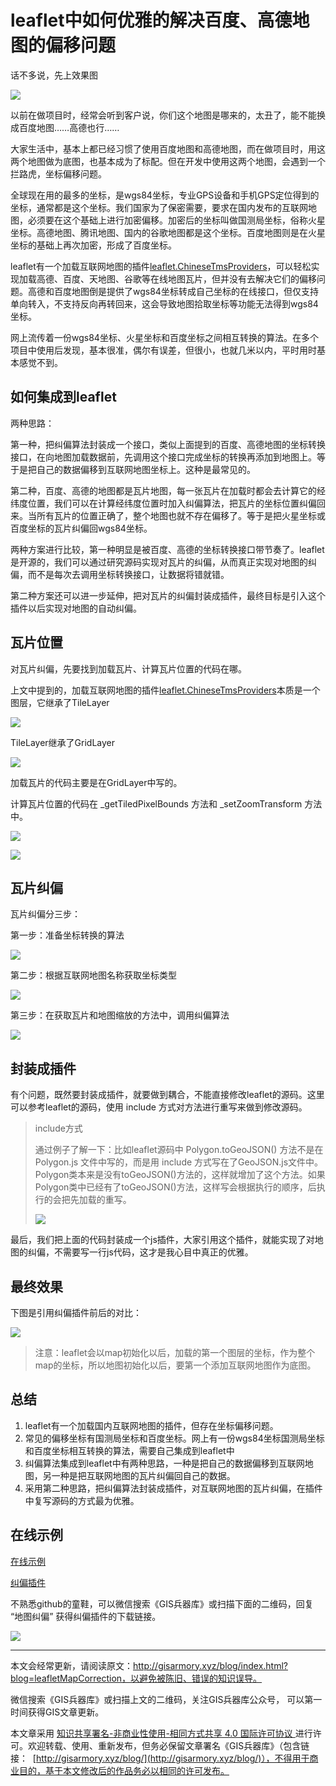 # leaflet中如何优雅的解决百度、高德地图的偏移问题

话不多说，先上效果图

![](http://blogimage.gisarmory.xyz/20200920110715.gif)



以前在做项目时，经常会听到客户说，你们这个地图是哪来的，太丑了，能不能换成百度地图……高德也行……

大家生活中，基本上都已经习惯了使用百度地图和高德地图，而在做项目时，用这两个地图做为底图，也基本成为了标配。但在开发中使用这两个地图，会遇到一个拦路虎，坐标偏移问题。

全球现在用的最多的坐标，是wgs84坐标，专业GPS设备和手机GPS定位得到的坐标，通常都是这个坐标。我们国家为了保密需要，要求在国内发布的互联网地图，必须要在这个基础上进行加密偏移。加密后的坐标叫做国测局坐标，俗称火星坐标。高德地图、腾讯地图、国内的谷歌地图都是这个坐标。百度地图则是在火星坐标的基础上再次加密，形成了百度坐标。

leaflet有一个加载互联网地图的插件[leaflet.ChineseTmsProviders](https://github.com/htoooth/Leaflet.ChineseTmsProviders)，可以轻松实现加载高德、百度、天地图、谷歌等在线地图瓦片，但并没有去解决它们的偏移问题。高德和百度地图倒是提供了wgs84坐标转成自己坐标的在线接口，但仅支持单向转入，不支持反向再转回来，这会导致地图拾取坐标等功能无法得到wgs84坐标。

网上流传着一份wgs84坐标、火星坐标和百度坐标之间相互转换的算法。在多个项目中使用后发现，基本很准，偶尔有误差，但很小，也就几米以内，平时用时基本感觉不到。



## 如何集成到leaflet

两种思路：

第一种，把纠偏算法封装成一个接口，类似上面提到的百度、高德地图的坐标转换接口，在向地图加载数据前，先调用这个接口完成坐标的转换再添加到地图上。等于是把自己的数据偏移到互联网地图坐标上。这种是最常见的。

第二种，百度、高德的地图都是瓦片地图，每一张瓦片在加载时都会去计算它的经纬度位置，我们可以在计算经纬度位置时加入纠偏算法，把瓦片的坐标位置纠偏回来。当所有瓦片的位置正确了，整个地图也就不存在偏移了。等于是把火星坐标或百度坐标的瓦片纠偏回wgs84坐标。

两种方案进行比较，第一种明显是被百度、高德的坐标转换接口带节奏了。leaflet是开源的，我们可以通过研究源码实现对瓦片的纠偏，从而真正实现对地图的纠偏，而不是每次去调用坐标转换接口，让数据将错就错。

第二种方案还可以进一步延伸，把对瓦片的纠偏封装成插件，最终目标是引入这个插件以后实现对地图的自动纠偏。



## 瓦片位置

对瓦片纠偏，先要找到加载瓦片、计算瓦片位置的代码在哪。

上文中提到的，加载互联网地图的插件[leaflet.ChineseTmsProviders](https://github.com/htoooth/Leaflet.ChineseTmsProviders)本质是一个图层，它继承了TileLayer

![](http://blogimage.gisarmory.xyz/20200920122157.png)

TileLayer继承了GridLayer

![](http://blogimage.gisarmory.xyz/20200920122321.png)

加载瓦片的代码主要是在GridLayer中写的。

计算瓦片位置的代码在 _getTiledPixelBounds 方法和 _setZoomTransform 方法中。

![](http://blogimage.gisarmory.xyz/20200920122956.png)

![](http://blogimage.gisarmory.xyz/20200920205538.png)



## 瓦片纠偏

瓦片纠偏分三步：

第一步：准备坐标转换的算法

![](http://blogimage.gisarmory.xyz/20200920204452.png)

第二步：根据互联网地图名称获取坐标类型

![](http://blogimage.gisarmory.xyz/20200920210648.png)

第三步：在获取瓦片和地图缩放的方法中，调用纠偏算法

![](http://blogimage.gisarmory.xyz/20200920211557.png)



## 封装成插件

有个问题，既然要封装成插件，就要做到耦合，不能直接修改leaflet的源码。这里可以参考leaflet的源码，使用 include 方式对方法进行重写来做到修改源码。

> include方式
>
> 通过例子了解一下：比如leaflet源码中 Polygon.toGeoJSON() 方法不是在 Polygon.js 文件中写的，而是用 include 方式写在了GeoJSON.js文件中。Polygon类本来是没有toGeoJSON()方法的，这样就增加了这个方法。如果Polygon类中已经有了toGeoJSON()方法，这样写会根据执行的顺序，后执行的会把先加载的重写。
>
> ![](http://blogimage.gisarmory.xyz/20200923122649.png)

最后，我们把上面的代码封装成一个js插件，大家引用这个插件，就能实现了对地图的纠偏，不需要写一行js代码，这才是我心目中真正的优雅。

## 最终效果

下图是引用纠偏插件前后的对比：

![](http://blogimage.gisarmory.xyz/20200917075946.gif)



> 注意：leaflet会以map初始化以后，加载的第一个图层的坐标，作为整个map的坐标，所以地图初始化以后，要第一个添加互联网地图作为底图。



## 总结

1. leaflet有一个加载国内互联网地图的插件，但存在坐标偏移问题。
2. 常见的偏移坐标有国测局坐标和百度坐标。网上有一份wgs84坐标国测局坐标和百度坐标相互转换的算法，需要自己集成到leaflet中
3. 纠偏算法集成到leaflet中有两种思路，一种是把自己的数据偏移到互联网地图，另一种是把互联网地图的瓦片纠偏回自己的数据。
4. 采用第二种思路，把纠偏算法封装成插件，对互联网地图的瓦片纠偏，在插件中复写源码的方式最为优雅。

## 在线示例

[在线示例](http://gisarmory.xyz/blog/index.html?demo=leafletMapCorrection)

[纠偏插件](http://gisarmory.xyz/blog/index.html?source=leafletMapCorrection)

不熟悉github的童鞋，可以微信搜索《GIS兵器库》或扫描下面的二维码，回复 “地图纠偏” 获得纠偏插件的下载链接。

![](http://blogimage.gisarmory.xyz/20200923063756.png)



* * *

本文会经常更新，请阅读原文：http://gisarmory.xyz/blog/index.html?blog=leafletMapCorrection，以避免被陈旧、错误的知识误导。

微信搜索《GIS兵器库》或扫描上文的二维码，关注GIS兵器库公众号， 可以第一时间获得GIS文章更新。

本文章采用 [知识共享署名-非商业性使用-相同方式共享 4.0 国际许可协议 ](https://creativecommons.org/licenses/by-nc-sa/4.0/deed.zh)进行许可。欢迎转载、使用、重新发布，但务必保留文章署名《GIS兵器库》（包含链接：  [http://gisarmory.xyz/blog/](http://gisarmory.xyz/blog/)），不得用于商业目的，基于本文修改后的作品务必以相同的许可发布。